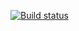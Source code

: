 [![Build status](https://ci.appveyor.com/api/projects/status/b51or9vbu4owmu6b?svg=true)](https://ci.appveyor.com/project/xxKroliKxx39311/ahj-homeworks-env)